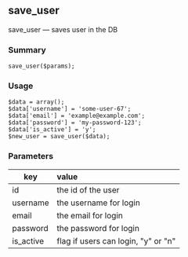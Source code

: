 ## save_user

save_user — saves user in the DB

### Summary

    save_user($params);

### Usage

    $data = array();
    $data['username'] = 'some-user-67';
    $data['email'] = 'example@example.com';
    $data['password'] = 'my-password-123';
    $data['is_active'] = 'y';
    $new_user = save_user($data);

### Parameters

| key            | value        |
| -------------  |:-------------|
| id             |  the id of the user	 | 
| username         |  the username for login	   | 
| email   |   the email for login	 | 
| password            |  the password for login	  |
| is_active          |  flag if users can login, "y" or "n"      |

 